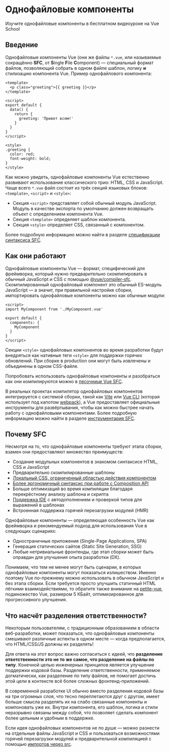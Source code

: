 # Однофайловые компоненты

<VideoLesson href="https://vueschool.io/lessons/vue-3-introduction-to-single-file-components?friend=vuejs" title="Бесплатный урок об однофайловых компонентах Vue.js">Изучите однофайловые компоненты в бесплатном видеоуроке на Vue School</VideoLesson>

## Введение

Однофайловые компоненты Vue (они же файлы `*.vue`, или называемые сокращённо **SFC**, от **S**ingle **F**ile **C**omponent) — специальный формат файлов, позволяющий собрать в одном файле шаблон, логику **и** стилизацию компонента Vue. Пример однофайлового компонента:

```vue
<template>
  <p class="greeting">{{ greeting }}</p>
</template>

<script>
export default {
  data() {
    return {
      greeting: 'Привет всем!'
    }
  }
}
</script>

<style>
.greeting {
  color: red;
  font-weight: bold;
}
</style>
```

Как можно увидеть, однофайловые компоненты Vue естественно развивают использование классического трио: HTML, CSS и JavaScript. Чаще всего `*.vue` файл состоит из трёх секций языковых блоков: `<template>`, `<script>` и `<style>`:

- Секция `<script>` представляет собой обычный модуль JavaScript. Модуль в качестве экспорта по умолчанию должен возвращать объект с определением компонента Vue.
- Секция `<template>` определяет шаблон компонента.
- Секция `<style>` определяет CSS, связанный с компонентом.

Более подробную информацию можно найти в разделе [спецификации синтаксиса SFC](../api/sfc-spec.md).

## Как они работают

Однофайловые компоненты Vue — формат, специфический для фреймворка, который нужно предварительно скомпилировать в обычный JavaScript и CSS с помощью [@vue/compiler-sfc](https://github.com/vuejs/vue-next/tree/master/packages/compiler-sfc). Скомпилированный однофайловый компонент это обычный ES-модуль JavaScript — а значит, при правильной настройке сборки, импортировать однофайловые компоненты можно как обычные модули:

```vue
<script>
import MyComponent from './MyComponent.vue'

export default {
  components: {
    MyComponent
  }
}
</script>
```

Секции `<style>` однофайловых компонентов во время разработки будут внедряться как нативные теги `<style>` для поддержки горячих обновлений. При сборке в production они могут быть извлечены и объединены в одном CSS-файле.

Попробовать использовать однофайловые компоненты и разобраться как они компилируются можно в [песочнице Vue SFC](https://sfc.vuejs.org/).

В реальных проектах компилятор однофайловых компонентов интегрируется с системой сборки, такой как [Vite](https://vitejs.dev/) или [Vue CLI](http://cli.vuejs.org/ru/) (которая использует под капотом [webpack](https://webpack.js.org/)), а Vue предоставляет официальные инструменты для развёртывания, чтобы как можно быстрее начать работу с однофайловыми компонентами. Более подробную информацию можно найти в разделе [инструментария SFC](../api/sfc-tooling.md).

## Почему SFC

Несмотря на то, что однофайловые компоненты требуют этапа сборки, взамен они предоставляют множество преимуществ:

- Создание модульных компонентов в знакомом синтаксисе HTML, CSS и JavaScript
- Предварительно скомпилированные шаблоны
- [Локальный CSS, ограниченный областью действия компонентом](../api/sfc-style.md)
- [Более эргономичный синтаксис при работе с Composition API](../api/sfc-script-setup.md)
- Больше оптимизаций во время компиляции благодаря перекрёстному анализу шаблона и скрипта
- [Поддержка IDE](../api/sfc-tooling.md#поддержка-ide) с автодополнением и проверкой типов для выражений в шаблонах
- Встроенная поддержка горячей перезагрузки модулей (HMR)

Однофайловые компоненты — определяющая особенность Vue как фреймворка и рекомендуемый подход для использования Vue в следующих сценариях:

- Одностраничные приложения (Single-Page Applications, SPA)
- Генерация статических сайтов (Static Site Generation, SSG)
- Любые нетривиальные фронтенды, где этап сборки может быть оправдан для улучшения опыта разработки (DX).

Понимаем, что тем не менее могут быть сценарии, в которых однофайловые компоненты могут показаться излишеством. Именно поэтому Vue по-прежнему можно использовать в обычном JavaScript и без этапа сборки. Если требуется просто улучшить статичный HTML лёгкими взаимодействиями, то обратите также внимание на [petite-vue](https://github.com/vuejs/petite-vue), подмножество Vue, размером 5 КБайт, оптимизированное для прогрессивного улучшения.

## Что насчёт разделения ответственности?

Некоторым пользователям, с традиционным образованием в области веб-разработки, может показаться, что однофайловые компоненты смешивают различные аспекты в одном месте — когда предполагается, что HTML/CSS/JS должны их разделять!

Для ответа на этот вопрос важно согласиться с идеей, что **разделение ответственности это не то же самое, что разделение на файлы по типу**. Конечной целью инженерных принципов является улучшение поддержки кодовой базы. Разделение ответственности, применяемое догматически, как разделение по типу файлов, не помогает достичь этой цели в контексте всё более сложных фронтенд-приложений.

В современной разработке UI обычно вместо разделения кодовой базы на три огромных слоя, что тесно переплетаются друг с другом, имеет больше смысла разделять их на слабо связанные компоненты и компоновать уже их. Внутри компонента, его шаблон, логика и стили неразрывно связаны между собой, что позволяет сделать компонент более цельным и удобным в поддержке.

Если идея однофайловых компонентов не по душе — можно разнести на отдельные файлы JavaScript и CSS и пользоваться возможностями горячей перезагрузки модулей и предварительной компиляцией с помощью [импортов через src](../api/sfc-spec.md#импорты-через-src).
